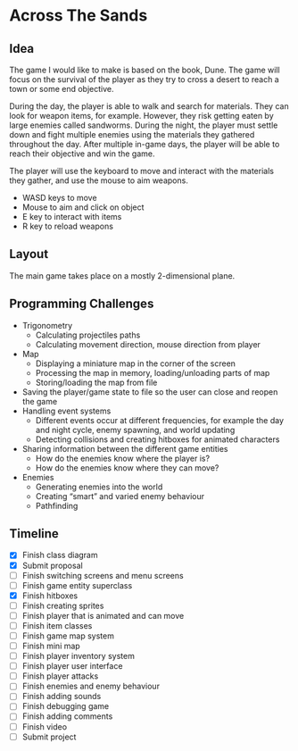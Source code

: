 # Across The Sands

## Idea

The game I would like to make is based on the book, Dune. The game will focus on the survival of the player as they try to cross a desert to reach a town or some end objective.

During the day, the player is able to walk and search for materials. They can look for weapon items, for example. However, they risk getting eaten by large enemies called sandworms. During the night, the player must settle down and fight multiple enemies using the materials they gathered throughout the day. After multiple in-game days, the player will be able to reach their objective and win the game.

The player will use the keyboard to move and interact with the materials they gather, and use the mouse to aim weapons.

- WASD keys to move
- Mouse to aim and click on object
- E key to interact with items
- R key to reload weapons

## Layout

The main game takes place on a mostly 2-dimensional plane. 

## Programming Challenges

- Trigonometry
  - Calculating projectiles paths
  - Calculating movement direction, mouse direction from player
- Map
  - Displaying a miniature map in the corner of the screen
  - Processing the map in memory, loading/unloading parts of map
  - Storing/loading the map from file
- Saving the player/game state to file so the user can close and reopen the game
- Handling event systems
  - Different events occur at different frequencies, for example the day and night cycle, enemy spawning, and world updating
  - Detecting collisions and creating hitboxes for animated characters
- Sharing information between the different game entities
  - How do the enemies know where the player is?
  - How do the enemies know where they can move?
- Enemies
  - Generating enemies into the world
  - Creating “smart” and varied enemy behaviour
  - Pathfinding

## Timeline

- [x] Finish class diagram
- [x] Submit proposal
- [ ] Finish switching screens and menu screens
- [ ] Finish game entity superclass
- [x] Finish hitboxes
- [ ] Finish creating sprites
- [ ] Finish player that is animated and can move
- [ ] Finish item classes
- [ ] Finish game map system
- [ ] Finish mini map
- [ ] Finish player inventory system
- [ ] Finish player user interface
- [ ] Finish player attacks
- [ ] Finish enemies and enemy behaviour
- [ ] Finish adding sounds
- [ ] Finish debugging game
- [ ] Finish adding comments
- [ ] Finish video
- [ ] Submit project
